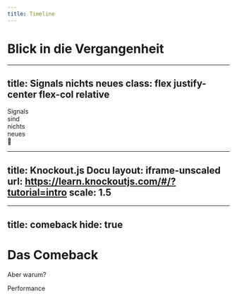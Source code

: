 ```yaml
---
title: Timeline
---
```


# Blick in die Vergangenheit

<Timeline />

<!--
- 1969: [LANPAR](https://www.historyofinformation.com/detail.php?id=5478)
- 1985: Excel
- 2010: Angular, Barebone, Knockout
- 2013: React
- 2021: SolidJS v1 (Signals)
-->

<!--
Framework	Reaktivitätsmodell	            Update-Strategie	        Vorteil	                    Nachteil
Knockout.js	Fine-grained Observables	    Direkte DOM-Updates	        Präzise Updates	            Veraltet, bei großen Projekten sperrig
Backbone.js	Event-getrieben (Model-Events)	Manuelle Updates	        Kontrolle über Updates	    Viel Boilerplate
AngularJS	Dirty Checking (Digest Cycle)	Überprüft alle Bindungen	Einfaches Data Binding	    Performance bei vielen Watchern
React	    Virtual DOM + Komplett-Render	VDOM-Diffing + Patches	    Einfache Denkweise	        Overhead bei vielen kleinen Updates
Signals	    Fine-grained Dependencies	    Direkte Ziel-Updates	    Extrem schnell & präzise	Neues Konzept, Lernkurve
-->

<!--
LANPAR = LANguage for Programming Arrays at Random

Knockout.js (July 2010), Backbone.js (October 2010), Angular.js (October 2010)  
Angular's Dirty Checking            = viele unübersichtliche Updates, schlechte Performance  
Backbone's model-driven re-renders  = sehr manuelles Update Handling  
Knockout's fine-grained updates     = unübersichtliche Updates und Zyklen  
Alle waren nicht sehr Entwickler-freundlich. Gerade bei großen Applikationen

React hat dann einen anderen Approch genommen mit VDOM + "wir renden alles neu" und komponentenbasierten Ansatz.
Signals haben es geschafft die fine-grained updates Probleme zu lösen.
-->

---
title: Signals nichts neues
class: flex justify-center flex-col relative
---

<div class="*:text-30 *:leading-[0.8em] *:font-bold">
    <div v-click>Signals</div>
    <div v-click>sind</div>
    <div v-click class="color-orange -mt-4 font-italic">nichts</div>
    <div v-click class="color-orange -mt-6">neues</div>
</div>

<div v-click class="absolute right-40 rotate-20 flex flex-col items-center top-30">
    <logos-knockout class="w-60 h-20 z-10 relative" />
    <div class="text-60 -mt-10">🤯</div>
</div>

---
title: Knockout.js Docu
layout: iframe-unscaled
url: https://learn.knockoutjs.com/#/?tutorial=intro
scale: 1.5
---

<!--
```
ko.computed(() => this.lastName() === "Mock" && this.firstName("Garrelt"), this);
```

Knockout hatte schon fine-grained updates, aber es gabe viele foot-gun Probleme.
Und Render Performance war sehr schlecht.

> mehr Infos warum Knockout nicht geklappt hat ranziehen. Video von Ryan nochmal schauen
aber im Prinzip müssen wir darauf hier auch nicht eingehen
-->

---
title: comeback
hide: true
---

# Das Comeback

Aber warum?

<div class="relative top-20 w-full text-center text-26 italic font-[var(--prism-font-family)]" v-click v-motion :enter="{ x: 0, y: 0 }" :initial="{ x: -1000 }">
Performance
</div>

<!--
- Fine-Grained Updates haben unglaublich gute Performance
- Knockout.js Probleme gelöst

Performance ist einfach so viel besser mit Signals + Fine-grained Updates
    V-DOM kann da nicht mithalten
    https://www.youtube.com/watch?v=kkUuaqDBSqA&t=5655s
-->
